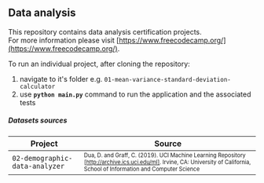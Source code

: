 
## Data analysis

This repository contains data analysis certification projects.  
For more information please visit [https://www.freecodecamp.org/](https://www.freecodecamp.org/).

To run an individual project, after cloning the repository:
1. navigate to it's folder e.g. `01-mean-variance-standard-deviation-calculator`
2. use **`python main.py`** command to run the application and the associated tests  

##### Datasets sources

| Project                        | Source                                                                                                                                                                           |
| ---                            | ---                                                                                                                                                                              |
| `02-demographic-data-analyzer` | <sub><sup>Dua, D. and Graff, C. (2019). UCI Machine Learning Repository [http://archive.ics.uci.edu/ml]. Irvine, CA: University of California, School of Information and Computer Science</sup></sub> |